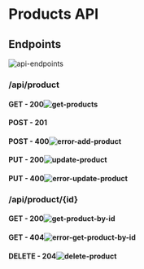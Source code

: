 # Products API

## Endpoints
![api-endpoints](https://github.com/user-attachments/assets/47524ce3-ce03-4f54-9f89-e17773d3fe27)

### /api/product
#### GET - 200![get-products](https://github.com/user-attachments/assets/bc401515-e3ec-47b2-9042-54e825761826)


#### POST - 201

#### POST - 400![error-add-product](https://github.com/user-attachments/assets/c38e1458-05cd-4eb8-9291-34d52ae62ba0)


#### PUT - 200![update-product](https://github.com/user-attachments/assets/a4a3213c-126c-4658-a7c6-0c911104db16)

#### PUT - 400![error-update-product](https://github.com/user-attachments/assets/5ee7aad8-506b-47c4-a0e8-060ae66038ba)


### /api/product/{id}
#### GET - 200![get-product-by-id](https://github.com/user-attachments/assets/37a3c6ef-165e-4e50-ba0d-2b26f7d65b51)

#### GET - 404![error-get-product-by-id](https://github.com/user-attachments/assets/706de7a6-be54-449c-a7e1-f8f4f096d524)

#### DELETE - 204![delete-product](https://github.com/user-attachments/assets/cdaa0ebe-d6fe-4b9d-bc7e-1e3e84754ec7)
